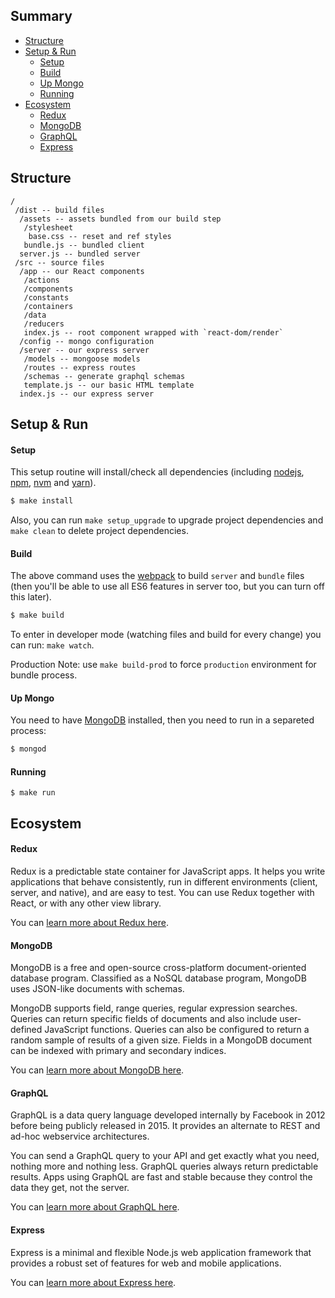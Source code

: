 ## Summary

- [Structure](#structure)
- [Setup & Run](#setup--run)
  - [Setup](#setup)
  - [Build](#build)
  - [Up Mongo](#up-mongo)
  - [Running](#running)
- [Ecosystem](#ecosystem)
  - [Redux](#redux)
  - [MongoDB](#mongodb)
  - [GraphQL](#graphql)
  - [Express](#express)


## Structure

```
/
 /dist -- build files
  /assets -- assets bundled from our build step
   /stylesheet
   	base.css -- reset and ref styles
   bundle.js -- bundled client
  server.js -- bundled server
 /src -- source files
  /app -- our React components
   /actions
   /components
   /constants
   /containers
   /data
   /reducers
   index.js -- root component wrapped with `react-dom/render`
  /config -- mongo configuration
  /server -- our express server
   /models -- mongoose models
   /routes -- express routes
   /schemas -- generate graphql schemas
   template.js -- our basic HTML template
  index.js -- our express server
```

## Setup & Run

#### Setup

This setup routine will install/check all dependencies (including [nodejs](http://nodejs.org), [npm](http://npmjs.com), [nvm](https://github.com/creationix/nvm) and [yarn](https://yarnpkg.com/)).

```sh
$ make install
```

Also, you can run `make setup_upgrade` to upgrade project dependencies and `make clean` to delete project dependencies.

#### Build

The above command uses the [webpack](https://webpack.github.io/) to build `server` and `bundle` files (then you'll be able to use all ES6 features in server too, but you can turn off this later).

```sh
$ make build
```

To enter in developer mode (watching files and build for every change) you can run: `make watch`.

Production Note: use `make build-prod` to force `production` environment for bundle process.

#### Up Mongo

You need to have [MongoDB](mongodb.com) installed, then you need to run in a separeted process:

```sh
$ mongod
```

#### Running

```
$ make run
```

## Ecosystem

#### Redux

Redux is a predictable state container for JavaScript apps. It helps you write applications that behave consistently, run in different environments (client, server, and native), and are easy to test. You can use Redux together with React, or with any other view library.

You can [learn more about Redux here](https://github.com/brillout/awesome-redux).

#### MongoDB

MongoDB is a free and open-source cross-platform document-oriented database program. Classified as a NoSQL database program, MongoDB uses JSON-like documents with schemas. 

MongoDB supports field, range queries, regular expression searches. Queries can return specific fields of documents and also include user-defined JavaScript functions. Queries can also be configured to return a random sample of results of a given size. Fields in a MongoDB document can be indexed with primary and secondary indices.

You can [learn more about MongoDB here](https://github.com/ramnes/awesome-mongodb).

#### GraphQL

GraphQL is a data query language developed internally by Facebook in 2012 before being publicly released in 2015. It provides an alternate to REST and ad-hoc webservice architectures.

You can send a GraphQL query to your API and get exactly what you need, nothing more and nothing less. GraphQL queries always return predictable results. Apps using GraphQL are fast and stable because they control the data they get, not the server.

You can [learn more about GraphQL here](http://graphql.org/).

#### Express

Express is a minimal and flexible Node.js web application framework that provides a robust set of features for web and mobile applications.

You can [learn more about Express here](http://expressjs.com/).